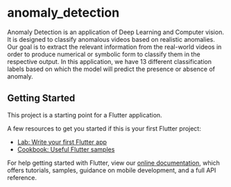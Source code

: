 # anomaly_detection

Anomaly Detection is an application of Deep Learning and Computer vision. It is designed to classify anomalous videos based on realistic anomalies. Our goal is to extract the relevant information from the real-world videos in order to produce numerical or symbolic form to classify them in the respective output. In this application, we have 13 different classification labels based on which the model will predict the presence or absence of anomaly.

## Getting Started

This project is a starting point for a Flutter application.

A few resources to get you started if this is your first Flutter project:

- [Lab: Write your first Flutter app](https://flutter.dev/docs/get-started/codelab)
- [Cookbook: Useful Flutter samples](https://flutter.dev/docs/cookbook)

For help getting started with Flutter, view our
[online documentation](https://flutter.dev/docs), which offers tutorials,
samples, guidance on mobile development, and a full API reference.
